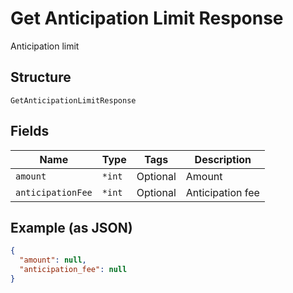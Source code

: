 
# Get Anticipation Limit Response

Anticipation limit

## Structure

`GetAnticipationLimitResponse`

## Fields

| Name | Type | Tags | Description |
|  --- | --- | --- | --- |
| `amount` | `*int` | Optional | Amount |
| `anticipationFee` | `*int` | Optional | Anticipation fee |

## Example (as JSON)

```json
{
  "amount": null,
  "anticipation_fee": null
}
```

